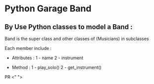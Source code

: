 # Python Garage Band

##  By Use Python classes to model a Band  : 
Band is the super class and other classes of (Musicians) in subclasses 

 Each member include : 
 * Attributes : 
 1 - name 
 2 - instrument

 * Method : 
 1 - play_solo()
 2 - get_instrument()

PR <"   ">